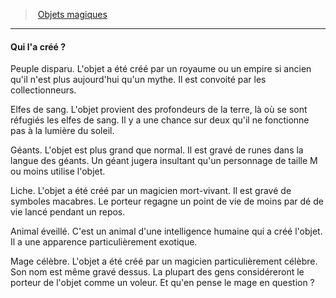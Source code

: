 ﻿---
!GenericItem
Id: magicitems_hd.md#qui-la-créé-?
ParentLink: magicitems_hd.md#objets-magiques
Name: Qui l'a créé ?
ParentName: Objets magiques
NameLevel: 4
Attributes: {}
---
> [Objets magiques](hd_magicitems.md)

---

#### Qui l'a créé ?

Peuple disparu. L'objet a été créé par un royaume ou un empire si ancien qu'il n'est plus aujourd'hui qu'un mythe. Il est convoité par les collectionneurs.

Elfes de sang. L'objet provient des profondeurs de la terre, là où se sont réfugiés les elfes de sang. Il y a une chance sur deux qu'il ne fonctionne pas à la lumière du soleil.

Géants. L'objet est plus grand que normal. Il est gravé de runes dans la langue des géants. Un géant jugera insultant qu'un personnage de taille M ou moins utilise l'objet.

Liche. L'objet a été créé par un magicien mort-vivant. Il est gravé de symboles macabres. Le porteur regagne un point de vie de moins par dé de vie lancé pendant un repos.

Animal éveillé. C'est un animal d'une intelligence humaine qui a créé l'objet. Il a une apparence particulièrement exotique.

Mage célèbre. L'objet a été créé par un magicien particulièrement célèbre. Son nom est même gravé dessus. La plupart des gens considéreront le porteur de l'objet comme un voleur. Et qu'en pense le mage en question ?

